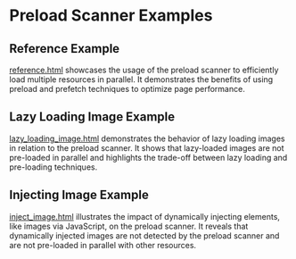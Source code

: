 # Preload Scanner Examples

## Reference Example

[reference.html](reference.html) showcases the usage of the preload scanner to efficiently load multiple resources in parallel.
It demonstrates the benefits of using preload and prefetch techniques to optimize page performance.

## Lazy Loading Image Example

[lazy_loading_image.html](lazy_loading_image.html) demonstrates the behavior of lazy loading images in relation to the preload scanner.
It shows that lazy-loaded images are not pre-loaded in parallel and highlights the trade-off between lazy loading and pre-loading techniques.

## Injecting Image Example

[inject_image.html](inject_image.html) illustrates the impact of dynamically injecting elements, like images via JavaScript, on the preload scanner.
It reveals that dynamically injected images are not detected by the preload scanner and are not pre-loaded in parallel with other resources.
